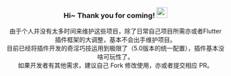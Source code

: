 <!--

**Here are some ideas to get you started:**

🙋‍♀️ A short introduction - what is your organization all about?
🌈 Contribution guidelines - how can the community get involved?
👩‍💻 Useful resources - where can the community find your docs? Is there anything else the community should know?
🍿 Fun facts - what does your team eat for breakfast?
🧙 Remember, you can do mighty things with the power of [Markdown](https://docs.github.com/github/writing-on-github/getting-started-with-writing-and-formatting-on-github/basic-writing-and-formatting-syntax)
-->

<h3 align="center">
    Hi~ Thank you for coming!
    <img src="https://media.giphy.com/media/hvRJCLFzcasrR4ia7z/giphy.gif" width="25px">
</h3>

<p align="center">
    由于个人并没有太多时间来维护这些项目，除了日常自己项目所需亦或者Flutter插件框架的大调整，基本不会出手维护项目。<br/>
    目前已经将插件开发的奇淫巧技运用到极限了（5.0版本的统一配置），插件基本没啥可玩性了。<br/>
    如果开发者有其他需求，建议自己 Fork 修改使用，亦或者提交相应 PR。<br/>
</p>
